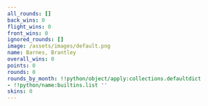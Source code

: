 ```yaml
---
all_rounds: []
back_wins: 0
flight_wins: 0
front_wins: 0
ignored_rounds: []
image: /assets/images/default.png
name: Barnes, Brantley
overall_wins: 0
points: 0
rounds: 0
rounds_by_month: !!python/object/apply:collections.defaultdict
- !!python/name:builtins.list ''
skins: 0
---
```

